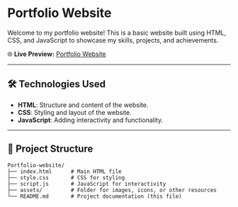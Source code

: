 # Portfolio Website

Welcome to my portfolio website! This is a basic website built using HTML, CSS, and JavaScript to showcase my skills, projects, and achievements.

🌐 **Live Preview:** [Portfolio Website](https://renuka0630.github.io/Portfolio-website/)

---

## 🛠️ Technologies Used

- **HTML**: Structure and content of the website.
- **CSS**: Styling and layout of the website.
- **JavaScript**: Adding interactivity and functionality.

---

## 📂 Project Structure

```plaintext
Portfolio-website/
├── index.html      # Main HTML file
├── style.css       # CSS for styling
├── script.js       # JavaScript for interactivity
├── assets/         # Folder for images, icons, or other resources
└── README.md       # Project documentation (this file)
